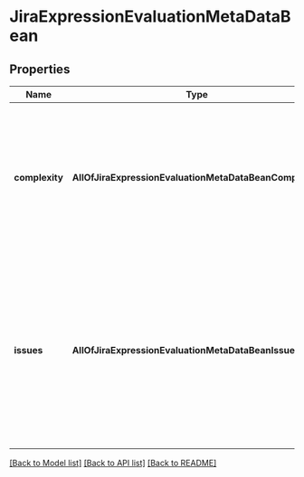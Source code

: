 # JiraExpressionEvaluationMetaDataBean

## Properties
Name | Type | Description | Notes
------------ | ------------- | ------------- | -------------
**complexity** | **AllOfJiraExpressionEvaluationMetaDataBeanComplexity** | Contains information about the expression complexity. For example, the number of steps it took to evaluate the expression. | [optional] 
**issues** | **AllOfJiraExpressionEvaluationMetaDataBeanIssues** | Contains information about the &#x60;issues&#x60; variable in the context. For example, is the issues were loaded with JQL, information about the page will be included here. | [optional] 

[[Back to Model list]](../README.md#documentation-for-models) [[Back to API list]](../README.md#documentation-for-api-endpoints) [[Back to README]](../README.md)

